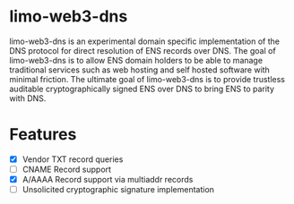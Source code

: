 # limo-web3-dns

limo-web3-dns is an experimental domain specific implementation of the DNS protocol for direct resolution of ENS records over DNS. The goal of limo-web3-dns is to allow ENS domain holders to be able to manage traditional services such as web hosting and self hosted software with minimal friction. The ultimate goal of limo-web3-dns is to provide trustless auditable cryptographically signed ENS over DNS to bring ENS to parity with DNS.

# Features

- [x] Vendor TXT record queries
- [ ] CNAME Record support
- [x] A/AAAA Record support via multiaddr records
- [ ] Unsolicited cryptographic signature implementation
